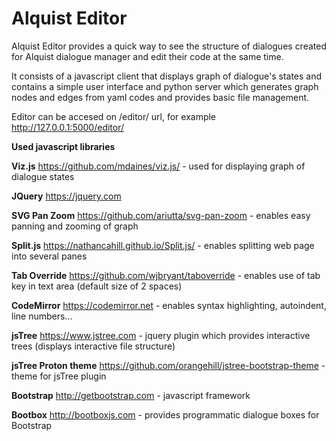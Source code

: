 Alquist Editor
=======

Alquist Editor provides a quick way to see the structure of dialogues created for Alquist dialogue manager and edit their code at the same time.

It consists of a javascript client that displays graph of dialogue's states and contains a simple user interface and python server which generates graph nodes and edges from yaml codes and provides basic file management. 

Editor can be accesed on /editor/ url, for example http://127.0.0.1:5000/editor/

**Used javascript libraries**

**Viz.js** https://github.com/mdaines/viz.js/  - used for displaying graph of dialogue states 

**JQuery** https://jquery.com

**SVG Pan Zoom** https://github.com/ariutta/svg-pan-zoom - enables easy panning and zooming of graph

**Split.js** https://nathancahill.github.io/Split.js/ - enables splitting web page into several panes

**Tab Override** https://github.com/wjbryant/taboverride - enables use of tab key in text area (default size of 2 spaces)

**CodeMirror** https://codemirror.net - enables syntax highlighting, autoindent, line numbers...

**jsTree** https://www.jstree.com - jquery plugin which provides interactive trees (displays interactive file structure)

**jsTree Proton theme** https://github.com/orangehill/jstree-bootstrap-theme - theme for jsTree plugin

**Bootstrap** http://getbootstrap.com - javascript framework

**Bootbox** http://bootboxjs.com - provides programmatic dialogue boxes for Bootstrap